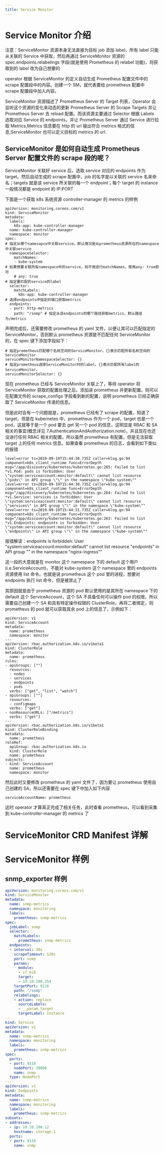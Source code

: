 ```yaml
---
title: Service Monitor
---
```


# Service Monitor 介绍

注意：ServiceMonitor 资源本身无法直接为目标 job 添加 label，所有 label 只能从关联的 Service 中获取，然后再通过 ServiceMonitor 资源的 spec.endpoints.relabelings 字段(就是使用 Prometheus 的 relabel 功能)，将获取到的 label 改为自己想要的

operator 根据 ServiceMonitor 的定义自动生成 Prometheus 配置文件中的 scrape 配置段中的内容。创建一个 SM，就代表要给 prometheus 配置中 scrape 配置段中加入内容。

ServiceMonitor 资源描述了 Prometheus Server 的 Target 列表，Operator 会监听这个资源的变化来动态的更新 Prometheus Server 的 Scrape Targets 并让 Prometheus Server 去 reload 配置。而该资源主要通过 Selector 根据 Labels 选取对应 Service 的 endpoints，并让 Prometheus Server 通过 Service 进行拉取 Metrics,Metrics 信息要在 http 的 url 输出符合 metrics 格式的信息,ServiceMonitor 也可以定义目标的 metrics 的 url.

## ServiceMonitor 是如何自动生成 Prometheus Server 配置文件的 scrape 段的呢？

ServiceMonitor 关联好 service 后，选取 service 对应的 endpoints 作为 target。然后自动生成的 scrape 配置中，job 的名字是以关联的 service 名来命名；targets 就是该 service 所关联的每一个 endpoint；每个 target 的 instance 一般情况都是 endpoint 的 IP:PORT

下面是一个获取 k8s 系统资源 controller-manager 的 metrics 的样例

    apiVersion: monitoring.coreos.com/v1
    kind: ServiceMonitor
    metadata:
      labels:
        k8s-app: kube-controller-manager
      name: kube-controller-manager
      namespace: monitor
    spec:
    # 指定从哪个namesapce中关联service。默认情况是从prometheus资源所在的namespace中关联service
      namespaceSelector:
        matchNames:
        - kube-system
    # 如果想要关联所有namespace中的service，则不用进行matchNames，使用any: true即可
        # any: true
    # 指定要匹配的service的label
      selector:
        matchLabels:
          k8s-app: kube-controller-manager
    # 选择endpoints中指定的端口获取metrics
      endpoints:
      - port: http-metrics
        path: "/snmp" # 指定从该endpoints的哪个路径获取metrics，默认路径为/metrics

声明完成后，还需要修改 prometheus 的 yaml 文件，以便让其可以匹配指定的 ServiceMonitor，否则默认 prometheus 资源是不匹配任何 ServiceMonitor 的，在 spec 键下添加字段如下：

    # 指定prometheus匹配哪个名称空间的ServiceMonitor。{}表示匹配所有名称空间的ServiceMonitor
    serviceMonitorNamespaceSelector: {}
    # 指定prometheus选择ServiceMonitor时的label。{}表示匹配所有label的ServiceMonitor。
    serviceMonitorSelector: {}

现在 prometheus 已经与 ServiceMonitor 关联上了，等待 operator 将 ServiceMonitor 获取的配置处理之后，添加进 prometheus 并更新配置。则可以在配置文件的 scrape_configs 字段看到新的配置，说明 prometheus 已经正确获取了 ServiceMonitor 传递的信息。

但是此时会有一个问题就是，prometheus 已经有了 scrape 的配置，知道了 target，但是在 kubernetes 中，prometheus 作为一个 pod，target 也是一个 pod，这就等于是一个 pod 要去 get 另一个 pod 的信息，这明显是 RBAC 和 SA 相关的事宜(概念详见 7.AuthenticationAndAuthorization.note)，并且现在也还没进行任何 RBAC 相关的配置，所以虽然 prometheus 有配置，但是无法获取 target 上的任何 metrics 信息。如果查看 prometheus 的日志，会看到如下类似的报错

    level=error ts=2019-09-19T15:44:30.735Z caller=klog.go:94 component=k8s_client_runtime func=ErrorDepth msg="/app/discovery/kubernetes/kubernetes.go:265: Failed to list *v1.Pod: pods is forbidden: User \"system:serviceaccount:monitor:default\" cannot list resource \"pods\" in API group \"\" in the namespace \"kube-system\""
    level=error ts=2019-09-19T15:44:30.735Z caller=klog.go:94 component=k8s_client_runtime func=ErrorDepth msg="/app/discovery/kubernetes/kubernetes.go:264: Failed to list *v1.Service: services is forbidden: User \"system:serviceaccount:monitor:default\" cannot list resource \"services\" in API group \"\" in the namespace \"kube-system\""
    level=error ts=2019-09-19T15:44:31.735Z caller=klog.go:94 component=k8s_client_runtime func=ErrorDepth msg="/app/discovery/kubernetes/kubernetes.go:263: Failed to list *v1.Endpoints: endpoints is forbidden: User \"system:serviceaccount:monitor:default\" cannot list resource \"endpoints\" in API group \"\" in the namespace \"kube-system\""

报错解读：endpoints is forbidden: User "system:serviceaccount:monitor:default" cannot list resource "endpoints" in API group "" in the namespace "nginx-ingress""

这一段的大意就是在 monitor 这个 namespace 下的 default 这个用户(i.e.ServiceAccount)，不能对 kube-system 这个 namespace 里的 endpoints 资源使用 list 命令。也就是说 prometheus 这个 pod 里的进程，想要对 endpoints 执行 list 命令，但是被禁止了

其原因就是由于 prometheus 资源的 pod 默认使用的是其所在 namespace 下的 default 这个 ServiceAccount，这个 SA 不具备任何可以操作 pod 的权限，所以需要自己创建一个 SA 和具有特定操作权限的 ClusterRole，再将二者绑定，则 prometheus 的 pod 就可以获取其余 pod 上的信息了，示例如下：

    apiVersion: v1
    kind: ServiceAccount
    metadata:
      name: prometheus
      namespace: monitor
    ---
    apiVersion: rbac.authorization.k8s.io/v1beta1
    kind: ClusterRole
    metadata:
      name: prometheus
    rules:
    - apiGroups: [""]
      resources:
      - nodes
      - services
      - endpoints
      - pods
      verbs: ["get", "list", "watch"]
    - apiGroups: [""]
      resources:
      - configmaps
      verbs: ["get"]
    - nonResourceURLs: ["/metrics"]
      verbs: ["get"]
    ---
    apiVersion: rbac.authorization.k8s.io/v1beta1
    kind: ClusterRoleBinding
    metadata:
      name: prometheus
    roleRef:
      apiGroup: rbac.authorization.k8s.io
      kind: ClusterRole
      name: prometheus
    subjects:
    - kind: ServiceAccount
      name: prometheus
      namespace: monitor

然后此时又要修改 prometheus 的 yaml 文件了，因为要让 prometheus 使用自己创建的 SA，所以还需要在 spec 键下中加入如下内容

    serviceAccountName: prometheus

这时 operator 才算真正完成了相关任务，此时查看 prometheus，可以看到采集到 kube-controller-manager 的 metrics 了

# ServiceMonitor CRD Manifest 详解

# ServiceMonitor 样例

## snmp_exporter 样例

```yaml
apiVersion: monitoring.coreos.com/v1
kind: ServiceMonitor
metadata:
  name: snmp-metrics
  namespace: monitoring
  labels:
    prometheus: snmp-metrics
spec:
  jobLabel: snmp
  selector:
    matchLabels:
      prometheus: snmp-metrics
  endpoints:
  - interval: 30s
    scrapeTimeout: 120s
    port: snmp
    params:
      module:
      - if_mib
      target:
      - 10.10.100.254
    targetPort: 9116
    path: "/snmp"
    relabelings:
    - action: replace
      sourceLabels:
      - __param_target
      targetLabel: instance
---
kind: Service
apiVersion: v1
metadata:
  name: snmp-metrics
  namespace: monitoring
  labels:
    prometheus: snmp-metrics
spec:
  ports:
  - port: 9116
    nodePort: 30006
    name: snmp
  type: NodePort
---
apiVersion: v1
kind: Endpoints
metadata:
  name: snmp-metrics
  namespace: monitoring
  labels:
    prometheus: snmp-metrics
subsets:
- addresses:
  - ip: 10.10.100.12
    hostname: storage-1
  ports:
  - port: 9116
    name: snmp
```
